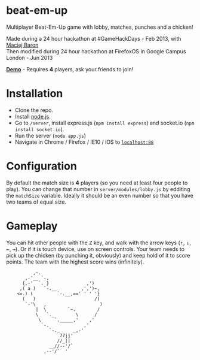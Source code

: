 beat-em-up
==========

Multiplayer Beat-Em-Up game with lobby, matches, punches and a chicken!

Made during a 24 hour hackathon at #GameHackDays - Feb 2013, with [Maciej Baron](https://github.com/MaciekBaron)  
Then modified during 24 hour hackathon at FirefoxOS in Google Campus London - Jun 2013

**[Demo](http://moka.co:88/)** - Requires **4** players, ask your friends to join!

Installation
==========

* Clone the repo.
* Install [node.js](http://nodejs.org/).
* Go to `/server`, install express.js (`npm install express`) and socket.io (`npm install socket.io`).
* Run the server (`node app.js`)
* Navigate in Chrome / Firefox / IE10 / iOS to [`localhost:88`](http://localhost:8080)

Configuration
==========
By default the match size is **4** players (so you need at least four people to play).
You can change that number in `server/modules/lobby.js` by edditing the `matchSize` variable.
Ideally it should be an even number so that you have two teams of equal size.

Gameplay
==========
You can hit other people with the <kbd>Z</kbd> key, and walk with the arrow keys
(<kbd>↑</kbd>, <kbd>↓</kbd>, <kbd>←</kbd>, <kbd>→</kbd>). Or if it is touch device, use on screen controls. Your team needs to pick up the chicken (by punching it, obviously) and keep hold of it to score points. The team with the highest score wins (infinitely).


              ,~.
           ,-'__ `-,
          {,-'  `. }              ,')
         ,( a )   `-.__         ,',')~,
        <=.) (         `-.__,==' ' ' '}
          (   )                      /)
           `-'\   ,                    )
               |  \        `~.        /
               \   `._        \      /
                \     `._____,'    ,'
                 `-.             ,'
                    `-._     _,-'
                        77jj'
                       //_||
                    __//--'/`
                  ,--'/`  '
